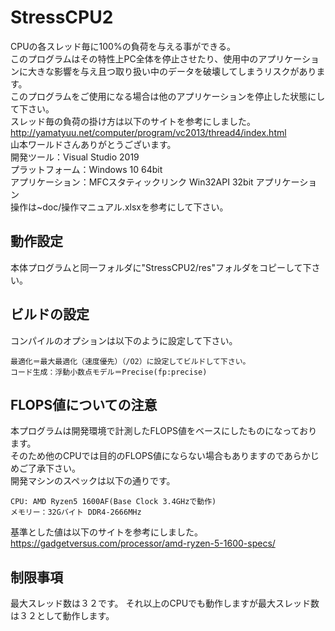 # StressCPU2
CPUの各スレッド毎に100%の負荷を与える事ができる。</br>
このプログラムはその特性上PC全体を停止させたり、使用中のアプリケーションに大きな影響を与え且つ取り扱い中のデータを破壊してしまうリスクがあります。</br>
このプログラムをご使用になる場合は他のアプリケーションを停止した状態にして下さい。</br>
スレッド毎の負荷の掛け方は以下のサイトを参考にしました。</br>
http://yamatyuu.net/computer/program/vc2013/thread4/index.html</br>
山本ワールドさんありがとうございます。</br>
開発ツール：Visual Studio 2019</br>
プラットフォーム：Windows 10 64bit</br>
アプリケーション：MFCスタティックリンク Win32API 32bit アプリケーション</br>
操作は~doc/操作マニュアル.xlsxを参考にして下さい。</br>
## 動作設定
本体プログラムと同一フォルダに"StressCPU2/res"フォルダをコピーして下さい。
## ビルドの設定
コンパイルのオプションは以下のように設定して下さい。
```
最適化＝最大最適化（速度優先）（/O2）に設定してビルドして下さい。
コード生成：浮動小数点モデル＝Precise(fp:precise)
```
## FLOPS値についての注意
本プログラムは開発環境で計測したFLOPS値をベースにしたものになっております。</br>
そのため他のCPUでは目的のFLOPS値にならない場合もありますのであらかじめご了承下さい。</br>
開発マシンのスペックは以下の通りです。</br>
```
CPU: AMD Ryzen5 1600AF(Base Clock 3.4GHzで動作)
メモリー：32Gバイト DDR4-2666MHz
```
基準とした値は以下のサイトを参考にしました。</br>
https://gadgetversus.com/processor/amd-ryzen-5-1600-specs/</br>
## 制限事項
最大スレッド数は３２です。
それ以上のCPUでも動作しますが最大スレッド数は３２として動作します。
